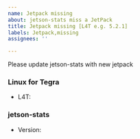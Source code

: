 ```yaml
---
name: Jetpack missing
about: jetson-stats miss a JetPack
title: Jetpack missing [L4T e.g. 5.2.1]
labels: Jetpack,missing
assignees: ''

---
```


Please update jetson-stats with new jetpack
<!-- Complete all fields -->
### Linux for Tegra

- L4T: 

### jetson-stats
<!-- Use jtop -v -->
- Version: 
